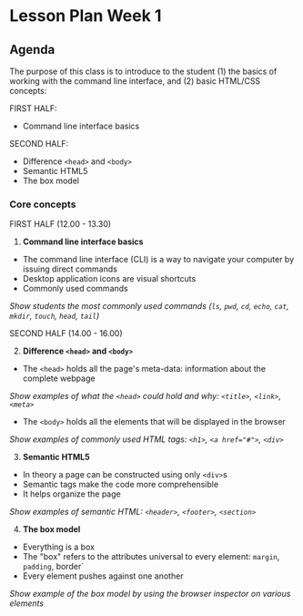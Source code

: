 # Lesson Plan Week 1

## Agenda

The purpose of this class is to introduce to the student (1) the basics of working with the command line interface, and (2) basic HTML/CSS concepts:

FIRST HALF:

-   Command line interface basics

SECOND HALF:

-   Difference `<head>` and `<body>`
-   Semantic HTML5
-   The box model

### Core concepts

FIRST HALF (12.00 - 13.30)

1. **Command line interface basics**

-   The command line interface (CLI) is a way to navigate your computer by issuing direct commands
-   Desktop application icons are visual shortcuts
-   Commonly used commands

_Show students the most commonly used commands (`ls`, `pwd`, `cd`, `echo`, `cat`, `mkdir`, `touch`, `head`, `tail`)_

SECOND HALF (14.00 - 16.00)

2. **Difference `<head>` and `<body>`**

-   The `<head>` holds all the page's meta-data: information about the complete webpage

_Show examples of what the `<head>` could hold and why: `<title>`, `<link>`, `<meta>`_

-   The `<body>` holds all the elements that will be displayed in the browser

_Show examples of commonly used HTML tags: `<h1>`, `<a href="#">`, `<div>`_

3. **Semantic HTML5**

-   In theory a page can be constructed using only `<div>`s
-   Semantic tags make the code more comprehensible
-   It helps organize the page

_Show examples of semantic HTML: `<header>`, `<footer>`, `<section>`_

4. **The box model**

-   Everything is a box
-   The "box" refers to the attributes universal to every element: `margin`, `padding`, border`
-   Every element pushes against one another

_Show example of the box model by using the browser inspector on various elements_
